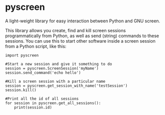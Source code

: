 # pyscreen
A light-weight library for easy interaction between Python and GNU screen.

This library allows you create, find and kill screen sessions programmatically from Python, as well as send (string) commands to these sessions. You can use this to start other software inside a screen session from a Python script, like this:

    import pyscreen

    #Start a new session and give it something to do    
    session = pyscreen.ScreenSession('myName')
    session.send_command('echo hello')

    #Kill a screen session with a particular name
    session = pyscreen.get_session_with_name('testSession')
    session.kill()

    #Print all the id of all sessions
    for session in pyscreen.get_all_sessions():
        print(session.id)
